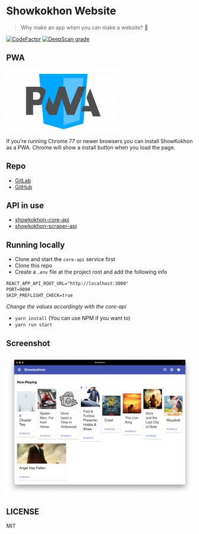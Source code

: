 # Showkokhon Website
> Why make an app when you can make a website? 🤔


[![CodeFactor](https://www.codefactor.io/repository/github/shawonashraf/showkokhon-web/badge)](https://www.codefactor.io/repository/github/shawonashraf/showkokhon-web) [![DeepScan grade](https://deepscan.io/api/teams/4763/projects/6518/branches/54716/badge/grade.svg)](https://deepscan.io/dashboard#view=project&tid=4763&pid=6518&bid=54716)


## PWA

![pwa](./pwa.png)

If you're running Chrome 77 or newer browsers you can install ShowKokhon as a PWA. Chrome will show a install button when you load the page.

## Repo
- [GitLab](https://gitlab.com/ShawonAshraf/showkokhon-web)
- [GitHub](https://github.com/ShawonAshraf/showkokhon-web)

## API in use
 - [showkokhon-core-api](https://github.com/ShawonAshraf/showkokhon-core-api)
 - [showkokhon-scraper-api](https://github.com/ShawonAshraf/showkokhon-scraper-api)

## Running locally
 - Clone and start the `core-api` service first
 - Clone this repo
 - Create a `.env` file at the project root and add the following info
 ```
 REACT_APP_API_ROOT_URL="http://localhost:3000"
 PORT=9090
 SKIP_PREFLIGHT_CHECK=true
 ```
 _Change the values accordingly with the core-api_

 - `yarn install` (You can use NPM if you want to)
 - `yarn run start`

## Screenshot
![screenshot](./sc.png)

## LICENSE
MIT
